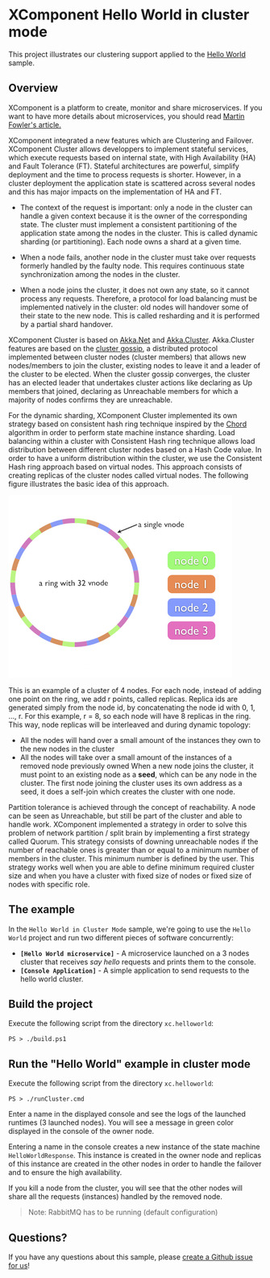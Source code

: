 # XComponent Hello World in cluster mode

This project illustrates our clustering support applied to the [Hello World](../xc.helloworld) sample.

## Overview

XComponent is a platform to create, monitor and share microservices.
If you want to have more details about microservices, you should read [Martin Fowler's article.](http://martinfowler.com/articles/microservices.html)
 
XComponent integrated a new features which are Clustering and Failover. XComponent Cluster allows developpers to implement stateful services, which execute requests based on internal state, with High Availability (HA) and Fault Tolerance (FT). Stateful architectures are powerful, simplify deployment and the time to process requests is shorter. However, in a cluster deployment the application state is scattered across several nodes and this has major impacts on the implementation of HA and FT.

- The context of the request is important: only a node in the cluster can handle a given context because it is the owner of the corresponding state. The cluster must implement a consistent partitioning of the application state among the nodes in the cluster. This is called dynamic sharding (or partitioning). Each node owns a shard at a given time.

- When a node fails, another node in the cluster must take over requests formerly handled by the faulty node. This requires continuous state synchronization among the nodes in the cluster.

- When a node joins the cluster, it does not own any state, so it cannot process any requests. Therefore, a protocol for load balancing must be implemented natively in the cluster: old nodes will handover some of their state to the new node. This is called resharding and it is performed by a partial shard handover.

XComponent Cluster is based on [Akka.Net](https://getakka.net/articles/intro/what-is-akka.html) and [Akka.Cluster](https://getakka.net/articles/clustering/cluster-overview.html). Akka.Cluster features are based on the [cluster gossip](https://getakka.net/articles/clustering/cluster-overview.html#cluster-gossip), a distributed protocol implemented between cluster nodes (cluster members) that allows new nodes/members to join the cluster, existing nodes to leave it and a leader of the cluster to be elected. When the cluster gossip converges, the cluster has an elected leader that undertakes cluster actions like declaring as Up members that joined, declaring as Unreachable members for which a majority of nodes confirms they are unreachable. 

For the dynamic sharding, XComponent Cluster implemented its own strategy based on consistent hash ring technique inspired by the [Chord](https://pdos.csail.mit.edu/papers/chord:sigcomm01/chord_sigcomm.pdf) algorithm in order to perform state machine instance sharding. Load balancing within a cluster with Consistent Hash ring technique allows load distribution between different cluster nodes based on a Hash Code value. In order to have a uniform distribution within the cluster, we use the Consistent Hash ring approach based on virtual nodes. This approach consists of creating replicas of the cluster nodes called virtual nodes. The following figure illustrates the basic idea of this approach.

![Scheme](Consistent-hashing.png)

This is an example of a cluster of 4 nodes. For each node, instead of adding one point on the ring, we add r points, called replicas. Replica ids are generated simply from the node id,
by concatenating the node id with 0, 1, …, r. For this example, r = 8, so each node will have 8 replicas in the ring. This way, node replicas will be interleaved and during dynamic topology:
- All the nodes will hand over a small amount of the instances they own to the new nodes in the cluster
- All the nodes will take over a small amount of the instances of a removed node previously owned
When a new node joins the cluster, it must point to an existing node as a **seed**, which can be any node in the cluster. The first node joining the cluster uses its own address as a seed, it does a self-join which creates the cluster with one node. 

Partition tolerance is achieved through the concept of reachability. A node can be seen as Unreachable, but still be part of the cluster and able to handle work. XComponent implemented a strategy in order to solve this problem of network partition / split brain by implementing a first strategy called Quorum. This strategy consists of downing unreachable nodes if the number of reachable ones is greater than or equal to a minimum number of members in the cluster. This minimum number is defined by the user. This strategy works well when you are able to define minimum required cluster size and when you have a cluster with fixed size of nodes or fixed size of nodes with specific role.  

## The example

In the `Hello World in Cluster Mode` sample, we're going to use the `Hello World` project and run two different pieces of software concurrently:

* **`[Hello World microservice]`** - A microservice launched on a 3 nodes cluster that receives *say hello* requests and prints them to the console.
* **`[Console Application]`** - A simple application to send requests to the hello world cluster.

## Build the project

Execute the following script from the directory `xc.helloworld`:
```
PS > ./build.ps1
```

## Run the "Hello World" example in cluster mode

Execute the following script from the directory `xc.helloworld`:
```
PS > ./runCluster.cmd
```
Enter a name in the displayed console and see the logs of the launched runtimes (3 launched nodes). You will see a message in green color displayed in the console of the owner node.

Entering a name in the console creates a new instance of the state machine `HelloWorldResponse`. This instance is created in the owner node and replicas of this instance are created in the other nodes
in order to handle the failover and to ensure the high availability.

If you kill a node from the cluster, you will see that the other nodes will share all the requests (instances) handled by the
removed node.

> Note: RabbitMQ has to be running (default configuration) 

## Questions?

If you have any questions about this sample, please [create a Github issue for us](https://github.com/xcomponent/xcomponent/issues)!
